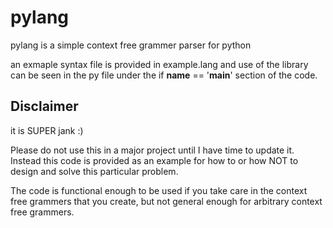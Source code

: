 # pylang

pylang is a simple context free grammer parser for python

an exmaple syntax file is provided in example.lang and use of the library can be seen
in the py file under the if __name__ == '__main__' section of the code.


## Disclaimer

it is SUPER jank :)

Please do not use this in a major project until I have time to update it.
Instead this code is provided as an example for how to or how NOT to design and solve this
particular problem.

The code is functional enough to be used if you take care in the context free grammers that you create,
but not general enough for arbitrary context free grammers. 
